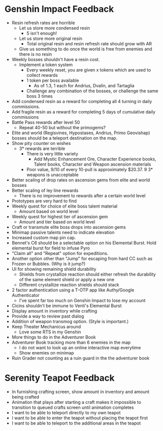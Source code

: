 # Genshin Impact Feedback

- Resin refresh rates are horrible
  - Let us store more condensed resin
    - 5 isn't enough!
  - Let us store more original resin
    - Total original resin and resin refresh rate should grow with AR
  - Give us something to do once the world is free from enemies and there is no resin
- Weekly bosses shouldn't have a resin cost.
  - Implement a token system
    - Every weekly reset, you are given x tokens which are used to collect rewards
    - 1 token per boss available
      - As of 1.3, 1 each for Andrius, Dvalin, and Tartaglia
    - Challenge any combination of the bosses, or challenge the same boss 3 times
- Add condensed resin as a reward for completing all 4 turning in daily commissions.
- Add fragile resin as a reward for completing 5 days of cumulative daily commissions
- Battle Pass rewards after level 50
  - Repeat 40-50 but without the primogems?
- Elite and world (Regisvines, Hypostases, Andrius, Primo Geovishap) bosses should be a teleport destination on the map.
- Show pity counter on wishes
  - 3* rewards are terrible
    - There is very little variety
      - Add Mystic Enhancement Ore, Character Experience books, Talent books, Character and Weapon ascension materials
    - Poor value, 9/10 of every 10-pull is approximately $20.37. 9 3* weapons is unacceptable
- Better scaling of drop rates on ascension gems from elite and world bosses
- Better scaling of ley line rewards
  - There is no improvement to rewards after a certain world level
- Prototypes are very hard to find
- Weekly quest for choice of elite boss talent material
  - Amount based on world level
- Weekly quest for highest tier of ascension gem
  - Amount and tier based on world level
- Craft or transmute elite boss drops into ascension gems
- Minimap passive talents need to indicate elevation
- Increased custom map pin cap.
- Bennet's C6 should be a selectable option on his Elemental Burst. Hold elemental burst for field to infuse Pyro
- "Claim all" and "Repeat" option for expeditions.
- Another option other than "Jump" for escaping from hard CC such as Frozen or Bubbles. (Why is it jump?)
- UI for showing remaining shield durability
  - Shields from crystallize reaction should either refresh the durability of the same element shield or apply a new one
  - Different crystallize reaction shields should stack
- 2 factor authentication using a T-OTP app like Authy/Google Authenticator
  - I've spent far too much on Genshin Impact to lose my account
- Cicins shouldn't be immune to Venti's Elemental Burst
- Display amount in inventory while crafting
- Provide a way to review past dialog
- Addition of weapon transmog option. (Style is important.)
- Keep Theater Mechanicus around
  - Love some RTS in my Genshin
- More things to do in the Adventurer Book
- Adventurer Book tracking more than 6 enemies in the map
  - I do not want to look up an online interactive map everytime
  - Show enemies on minimap
- Ruin Grader not counting as a ruin guard in the the adventurer book
# Serenity Teapot Feedback
- In furnishing crafting screen, show amount in inventory and amount being crafted
- Animation that plays after starting a craft makes it impossible to transition to queued crafts screen until animation completes
- I want to be able to teleport directly to my own teapot
- I want to be able to enter the teapot without placing the teapot first
- I want to be able to teleport to the additional areas in the teapot
